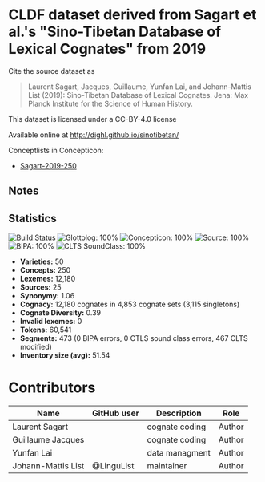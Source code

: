 # CLDF dataset derived from Sagart et al.'s "Sino-Tibetan Database of Lexical Cognates" from 2019

Cite the source dataset as

> Laurent Sagart, Jacques, Guillaume, Yunfan Lai, and Johann-Mattis List (2019): Sino-Tibetan Database of Lexical Cognates. Jena: Max Planck Institute for the Science of Human History.

This dataset is licensed under a CC-BY-4.0 license

Available online at http://dighl.github.io/sinotibetan/


Conceptlists in Concepticon:
- [Sagart-2019-250](https://concepticon.clld.org/contributions/Sagart-2019-250)
## Notes




## Statistics


[![Build Status](https://travis-ci.org/digling/sinotibetan-data.svg?branch=master)](https://travis-ci.org/digling/sinotibetan-data)
![Glottolog: 100%](https://img.shields.io/badge/Glottolog-100%25-brightgreen.svg "Glottolog: 100%")
![Concepticon: 100%](https://img.shields.io/badge/Concepticon-100%25-brightgreen.svg "Concepticon: 100%")
![Source: 100%](https://img.shields.io/badge/Source-100%25-brightgreen.svg "Source: 100%")
![BIPA: 100%](https://img.shields.io/badge/BIPA-100%25-brightgreen.svg "BIPA: 100%")
![CLTS SoundClass: 100%](https://img.shields.io/badge/CLTS%20SoundClass-100%25-brightgreen.svg "CLTS SoundClass: 100%")

- **Varieties:** 50
- **Concepts:** 250
- **Lexemes:** 12,180
- **Sources:** 25
- **Synonymy:** 1.06
- **Cognacy:** 12,180 cognates in 4,853 cognate sets (3,115 singletons)
- **Cognate Diversity:** 0.39
- **Invalid lexemes:** 0
- **Tokens:** 60,541
- **Segments:** 473 (0 BIPA errors, 0 CTLS sound class errors, 467 CLTS modified)
- **Inventory size (avg):** 51.54

# Contributors

Name | GitHub user | Description | Role
--- | --- | --- | ---
Laurent Sagart | | cognate coding | Author
Guillaume Jacques | | cognate coding | Author
Yunfan Lai | | data managment | Author
Johann-Mattis List | @LinguList | maintainer | Author



